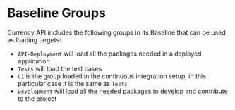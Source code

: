 # Baseline Groups

Currency API includes the following groups in its Baseline that can be used as
loading targets:

- `API-Deployment` will load all the packages needed in a deployed application
- `Tests` will load the test cases
- `CI` is the group loaded in the continuous integration setup, in this
  particular case it is the same as `Tests`
- `Development` will load all the needed packages to develop and contribute to
   the project
